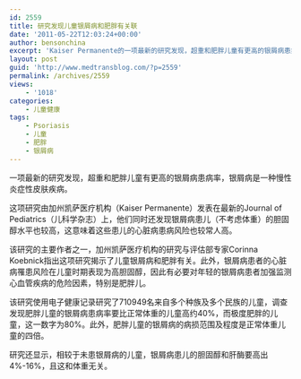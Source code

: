 ```yaml
---
id: 2559
title: 研究发现儿童银屑病和肥胖有关联
date: '2011-05-22T12:03:24+00:00'
author: bensonchina
excerpt: 'Kaiser Permanente的一项最新的研究发现，超重和肥胖儿童有更高的银屑病患病率，银屑病是一种慢性炎症性皮肤疾病。'
layout: post
guid: 'http://www.medtransblog.com/?p=2559'
permalink: /archives/2559
views:
    - '1018'
categories:
    - 儿童健康
tags:
    - Psoriasis
    - 儿童
    - 肥胖
    - 银屑病
---
```


一项最新的研究发现，超重和肥胖儿童有更高的银屑病患病率，银屑病是一种慢性炎症性皮肤疾病。

这项研究由加州凯萨医疗机构（Kaiser Permanente）发表在最新的Journal of Pediatrics（儿科学杂志）上，他们同时还发现银屑病患儿（不考虑体重）的胆固醇水平也较高，这意味着这些患儿的心脏病患病风险也较常人高。

该研究的主要作者之一，加州凯萨医疗机构的研究与评估部专家Corinna Koebnick指出这项研究揭示了儿童银屑病和肥胖有关。此外，银屑病患者的心脏病罹患风险在儿童时期表现为高胆固醇，因此有必要对年轻的银屑病患者加强监测心血管疾病的危险因素，特别是肥胖儿。

该研究使用电子健康记录研究了710949名来自多个种族及多个民族的儿童，调查发现肥胖儿童的银屑病患病率要比正常体重的儿童高约40%，而极度肥胖的儿童，这一数字为80%。此外，肥胖儿童的银屑病的病损范围及程度是正常体重儿童的四倍。

研究还显示，相较于未患银屑病的儿童，银屑病患儿的胆固醇和肝酶要高出4%-16%，且这和体重无关。